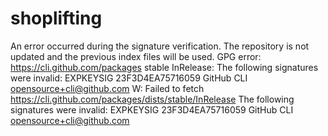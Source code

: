 # shoplifting

An error occurred during the signature verification. The repository is not updated and the previous index files will be used. GPG error: https://cli.github.com/packages stable InRelease: The following signatures were invalid: EXPKEYSIG 23F3D4EA75716059 GitHub CLI <opensource+cli@github.com>
W: Failed to fetch https://cli.github.com/packages/dists/stable/InRelease  The following signatures were invalid: EXPKEYSIG 23F3D4EA75716059 GitHub CLI <opensource+cli@github.com>